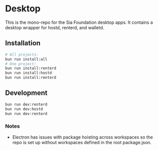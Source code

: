 # Desktop

This is the mono-repo for the Sia Foundation desktop apps. It contains a desktop wrapper for hostd, renterd, and walletd.

## Installation

```sh
# All projects:
bun run install:all
# One project:
bun run install:renterd
bun run install:hostd
bun run install:renterd
```

## Development

```sh
bun run dev:renterd
bun run dev:hostd
bun run dev:renterd
```

### Notes

- Electron has issues with package hoisting across workspaces so the repo is set up without workspaces defined in the root package.json.
